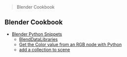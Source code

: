 > Blender Cookbook
## Blender Cookbook
- [Blender Python Snippets](Blender%20Python%20Snippets/README.md)
	- [BlendDataLibraries](Blender%20Python%20Snippets/BlendDataLibraries.md)
	- [Get the Color value from an RGB node with Python](Blender%20Python%20Snippets/Get%20the%20Color%20value%20from%20an%20RGB%20node%20with%20Python.md)
	- [add a collection to scene](Blender%20Python%20Snippets/add%20a%20collection%20to%20scene.md)